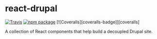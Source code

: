 # react-drupal

[![Travis][build-badge]][build]
[![npm package][npm-badge]][npm]
[![Coveralls][coveralls-badge]][coveralls]

A collection of React components that help build a decoupled Drupal site.

[build-badge]: https://img.shields.io/travis/user/repo/master.png?style=flat-square
[build]: https://travis-ci.org/user/repo

[npm-badge]: https://img.shields.io/npm/v/react-drupal.png?style=flat-square
[npm]: https://www.npmjs.org/package/react-drupal
